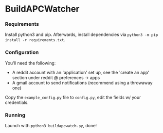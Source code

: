 # BuildAPCWatcher

### Requirements

Install python3 and pip. Afterwards, install dependencies via `python3 -m pip install -r requirements.txt`.

### Configuration

You'll need the following:
* A reddit account with an 'application' set up, see the 'create an app' section under reddit @ preferences -> apps
* A gmail account to send notifications (recommend using a throwaway one)

Copy the `example_config.py` file to `config.py`, edit the fields w/ your credentials.

### Running

Launch with `python3 buildapcwatch.py`, done!
